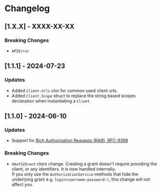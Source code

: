 # Changelog

## [1.X.X] - XXXX-XX-XX

### Breaking Changes
- `APIError`



## [1.1.1] - 2024-07-23

### Updates
- Added `Client.Urls` ctor for common used client urls.
- Added `Client.Scope` struct to replace the string based scopes declaration when instantiating a `Client`. 



## [1.1.0] - 2024-06-10

### Updates
- Support for [Rich Authorization Requests (RAR), RFC-9396](https://datatracker.ietf.org/doc/html/rfc9396)


### Breaking Changes
- `OAuth2Grant` ctors change. Creating a grant doesn't require providing the client, or any identifiers. It is now handled internally. <br />
If you only use the `AuthorizationService` methods that hide the underlying grant e.g. `login(username:password:)`, this change will not affect you.
